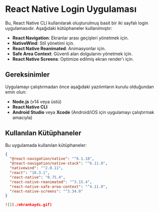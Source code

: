 # React Native Login Uygulaması

Bu, React Native CLI kullanılarak oluşturulmuş basit bir iki sayfalı login uygulamasıdır. Aşağıdaki kütüphaneler kullanılmıştır:

- **React Navigation**: Ekranlar arası geçişleri yönetmek için.
- **NativeWind**: Stil yönetimi için.
- **React Native Reanimated**: Animasyonlar için.
- **Safe Area Context**: Güvenli alan dolgularını yönetmek için.
- **React Native Screens**: Optimize edilmiş ekran render'ı için.

## Gereksinimler

Uygulamayı çalıştırmadan önce aşağıdaki yazılımların kurulu olduğundan emin olun:

- **Node.js** (v14 veya üstü)
- **React Native CLI**
- **Android Studio** veya **Xcode** (Android/iOS için uygulamayı çalıştırmak amacıyla)

## Kullanılan Kütüphaneler

Bu uygulamada kullanılan kütüphaneler:

```json
{
  "@react-navigation/native": "^6.1.18",
  "@react-navigation/native-stack": "^6.11.0",
  "nativewind": "^2.0.11",
  "react": "18.3.1",
  "react-native": "0.75.4",
  "react-native-reanimated": "^3.15.4",
  "react-native-safe-area-context": "^4.11.0",
  "react-native-screens": "^3.34.0"
}

![](./ekrankaydı.gif)
```
